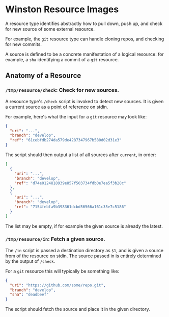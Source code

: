# Winston Resource Images

A resource type identifies abstractly how to pull down, push up, and check for
new source of some external resource.

For example, the `git` resource type can handle cloning repos, and checking
for new commits.

A source is defined to be a concrete manifestation of a logical resource: for
example, a `sha` identifying a commit of a `git` resource.

## Anatomy of a Resource

### `/tmp/resource/check`: Check for new sources.

A resource type's `/check` script is invoked to detect new sources. It is
given a current source as a point of reference on stdin.

For example, here's what the input for a `git` resource may look like:

```json
{
  "uri": "...",
  "branch": "develop",
  "ref": "61cebfdb274da579de4287347967b580d02d31e3"
}
```

The script should then output a list of all sources after `current`, in order:

```json
[
  {
    "uri": "...",
    "branch": "develop",
    "ref": "d74e0124818939e857f503734fdb0e7ea5f3b20c"
  },
  {
    "uri": "...",
    "branch": "develop",
    "ref": "7154febfa9b398361dcbd56566a161c35e7c5186"
  }
]
```

The list may be empty, if for example the given source is already the latest.

### `/tmp/resource/in`: Fetch a given source.

The `/in` script is passed a destination directory as `$1`, and is given
a source from of the resource on stdin. The source passed in is entirely
determined by the output of `/check`.

For a `git` resource this will typically be something like:

```json
{
  "uri": "https://github.com/some/repo.git",
  "branch": "develop",
  "sha": "deadbeef"
}
```

The script should fetch the source and place it in the given directory.
